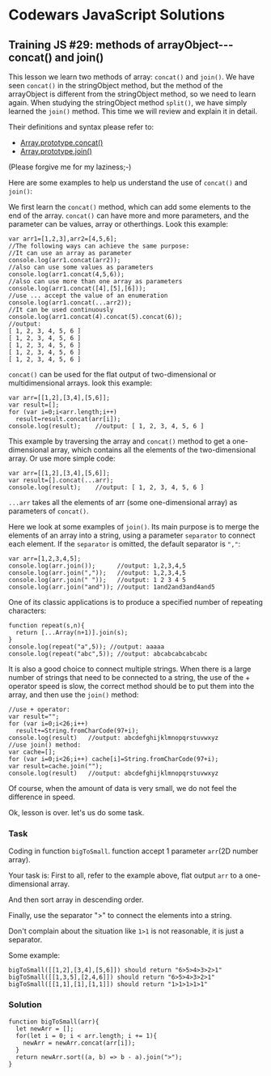 # Codewars JavaScript Solutions

## Training JS #29: methods of arrayObject---concat() and join()

This lesson we learn two methods of array: `concat()` and `join()`. We have seen `concat()` in the stringObject method, but the method of the arrayObject is different from the stringObject method, so we need to learn again. When studying the stringObject method `split()`, we have simply learned the `join()` method. This time we will review and explain it in detail.

Their definitions and syntax please refer to:

- [Array.prototype.concat()](https://developer.mozilla.org/en-US/docs/Web/JavaScript/Reference/Global_Objects/Array/concat)
- [Array.prototype.join()](https://developer.mozilla.org/en-US/docs/Web/JavaScript/Reference/Global_Objects/Array/join)

(Please forgive me for my laziness;-)

Here are some examples to help us understand the use of `concat()` and `join()`:

We first learn the `concat()` method, which can add some elements to the end of the array. `concat()` can have more and more parameters, and the parameter can be values, array or otherthings. Look this example:

```
var arr1=[1,2,3],arr2=[4,5,6];
//The following ways can achieve the same purpose:
//It can use an array as parameter
console.log(arr1.concat(arr2));
//also can use some values as parameters
console.log(arr1.concat(4,5,6));
//also can use more than one array as parameters
console.log(arr1.concat([4],[5],[6]));
//use ... accept the value of an enumeration
console.log(arr1.concat(...arr2));
//It can be used continuously
console.log(arr1.concat(4).concat(5).concat(6));
//output:
[ 1, 2, 3, 4, 5, 6 ]
[ 1, 2, 3, 4, 5, 6 ]
[ 1, 2, 3, 4, 5, 6 ]
[ 1, 2, 3, 4, 5, 6 ]
[ 1, 2, 3, 4, 5, 6 ]
```

`concat()` can be used for the flat output of two-dimensional or multidimensional arrays. look this example:

```
var arr=[[1,2],[3,4],[5,6]];
var result=[];
for (var i=0;i<arr.length;i++)
  result=result.concat(arr[i]);
console.log(result);    //output: [ 1, 2, 3, 4, 5, 6 ]
```

This example by traversing the array and `concat()` method to get a one-dimensional array, which contains all the elements of the two-dimensional array. Or use more simple code:

```
var arr=[[1,2],[3,4],[5,6]];
var result=[].concat(...arr);
console.log(result);    //output: [ 1, 2, 3, 4, 5, 6 ]
```

`...arr` takes all the elements of arr (some one-dimensional array) as parameters of `concat()`.

Here we look at some examples of `join()`. Its main purpose is to merge the elements of an array into a string, using a parameter `separator` to connect each element. If the `separator` is omitted, the default separator is `","`:

```
var arr=[1,2,3,4,5];
console.log(arr.join());      //output: 1,2,3,4,5
console.log(arr.join(","));   //output: 1,2,3,4,5
console.log(arr.join(" "));   //output: 1 2 3 4 5
console.log(arr.join("and")); //output: 1and2and3and4and5
```

One of its classic applications is to produce a specified number of repeating characters:

```
function repeat(s,n){
  return [...Array(n+1)].join(s);
}
console.log(repeat("a",5)); //output: aaaaa
console.log(repeat("abc",5)); //output: abcabcabcabcabc
```

It is also a good choice to connect multiple strings. When there is a large number of strings that need to be connected to a string, the use of the + operator speed is slow, the correct method should be to put them into the array, and then use the `join()` method:

```
//use + operator:
var result="";
for (var i=0;i<26;i++)
  result+=String.fromCharCode(97+i);
console.log(result)   //output: abcdefghijklmnopqrstuvwxyz
//use join() method:
var cache=[];
for (var i=0;i<26;i++) cache[i]=String.fromCharCode(97+i);
var result=cache.join("");
console.log(result)   //output: abcdefghijklmnopqrstuvwxyz
```

Of course, when the amount of data is very small, we do not feel the difference in speed.

Ok, lesson is over. let's us do some task.

### Task

Coding in function `bigToSmall`. function accept 1 parameter `arr`(2D number array).

Your task is: First to all, refer to the example above, flat output `arr` to a one-dimensional array.

And then sort array in descending order.

Finally, use the separator ">" to connect the elements into a string.

Don't complain about the situation like `1>1` is not reasonable, it is just a separator.

Some example:

```
bigToSmall([[1,2],[3,4],[5,6]]) should return "6>5>4>3>2>1"
bigToSmall([[1,3,5],[2,4,6]]) should return "6>5>4>3>2>1"
bigToSmall([[1,1],[1],[1,1]]) should return "1>1>1>1>1"
```

### Solution

```
function bigToSmall(arr){
  let newArr = [];
  for(let i = 0; i < arr.length; i += 1){
    newArr = newArr.concat(arr[i]);
  }
  return newArr.sort((a, b) => b - a).join(">");
}
```
